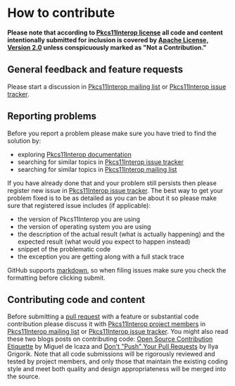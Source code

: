 # How to contribute

**Please note that according to [Pkcs11Interop license](LICENSE.md) all code and content intentionally submitted for inclusion is covered by [Apache License, Version 2.0](http://www.apache.org/licenses/LICENSE-2.0) unless conspicuously marked as "Not a Contribution."**

## General feedback and feature requests

Please start a discussion in [Pkcs11Interop mailing list](https://groups.google.com/d/forum/pkcs11interop) or [Pkcs11Interop issue tracker](https://github.com/Pkcs11Interop/Pkcs11Interop/issues).

## Reporting problems

Before you report a problem please make sure you have tried to find the solution by:

* exploring [Pkcs11Interop documentation](https://github.com/Pkcs11Interop/Pkcs11Interop#documentation)
* searching for similar topics in [Pkcs11Interop issue tracker](https://github.com/Pkcs11Interop/Pkcs11Interop/issues)
* searching for similar topics in [Pkcs11Interop mailing list](https://groups.google.com/d/forum/pkcs11interop)

If you have already done that and your problem still persists then please register new issue in [Pkcs11Interop issue tracker](https://github.com/Pkcs11Interop/Pkcs11Interop/issues). The best way to get your problem fixed is to be as detailed as you can be about it so please make sure that registered issue includes (if applicable):

* the version of Pkcs11Interop you are using
* the version of operating system you are using
* the description of the actual result (what is actually happening) and the expected result (what would you expect to happen instead)
* snippet of the problematic code
* the exception you are getting along with a full stack trace

GitHub supports [markdown](https://help.github.com/articles/github-flavored-markdown/), so when filing issues make sure you check the formatting before clicking submit.

## Contributing code and content

Before submitting a [pull request](https://help.github.com/articles/using-pull-requests) with a feature or substantial code contribution please discuss it with [Pkcs11Interop project members](https://github.com/orgs/Pkcs11Interop/people) in [Pkcs11Interop mailing list](https://groups.google.com/d/forum/pkcs11interop) or [Pkcs11Interop issue tracker](https://github.com/Pkcs11Interop/Pkcs11Interop/issues). You might also read these two blogs posts on contributing code: [Open Source Contribution Etiquette](http://tirania.org/blog/archive/2010/Dec-31.html) by Miguel de Icaza and [Don't "Push" Your Pull Requests](https://www.igvita.com/2011/12/19/dont-push-your-pull-requests/) by Ilya Grigorik. Note that all code submissions will be rigorously reviewed and tested by project members, and only those that maintain the existing coding style and meet both quality and design appropriateness will be merged into the source.
